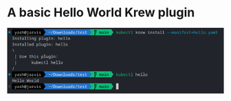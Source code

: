# A basic Hello World Krew plugin

![Screenshot](https://github.com/YashSaini99/krew-plugin/blob/main/Screenshot.png)
